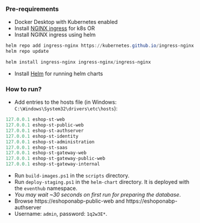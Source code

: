  ### Pre-requirements

* Docker Desktop with Kubernetes enabled
* Install [NGINX ingress](https://kubernetes.github.io/ingress-nginx/deploy/) for k8s
OR
* Install NGINX ingress using helm
```powershell
helm repo add ingress-nginx https://kubernetes.github.io/ingress-nginx
helm repo update

helm install ingress-nginx ingress-nginx/ingress-nginx
```
* Install [Helm](https://helm.sh/docs/intro/install/) for running helm charts


### How to run?

* Add entries to the hosts file (in Windows: `C:\Windows\System32\drivers\etc\hosts`):

````powershell
127.0.0.1 eshop-st-web
127.0.0.1 eshop-st-public-web
127.0.0.1 eshop-st-authserver
127.0.0.1 eshop-st-identity
127.0.0.1 eshop-st-administration
127.0.0.1 eshop-st-saas
127.0.0.1 eshop-st-gateway-web
127.0.0.1 eshop-st-gateway-public-web
127.0.0.1 eshop-st-gateway-internal
````

* Run `build-images.ps1` in the `scripts` directory.
* Run `deploy-staging.ps1` in the `helm-chart` directory. It is deployed with the `eventhub` namespace.
* *You may wait ~30 seconds on first run for preparing the database*.
* Browse https://eshoponabp-public-web and https://eshoponabp-authserver
* Username: `admin`, password: `1q2w3E*`.
